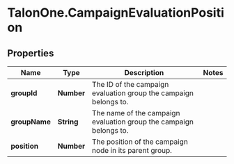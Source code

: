 # TalonOne.CampaignEvaluationPosition

## Properties

Name | Type | Description | Notes
------------ | ------------- | ------------- | -------------
**groupId** | **Number** | The ID of the campaign evaluation group the campaign belongs to. | 
**groupName** | **String** | The name of the campaign evaluation group the campaign belongs to. | 
**position** | **Number** | The position of the campaign node in its parent group. | 


